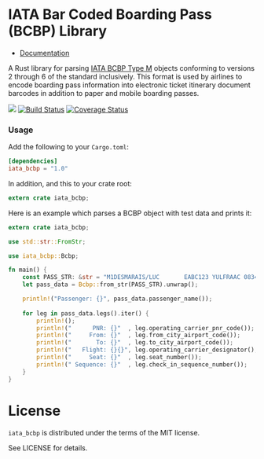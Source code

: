 IATA Bar Coded Boarding Pass (BCBP) Library
===========================================

* [Documentation](https://martinmroz.github.io/iata_bcbp/master/iata_bcbp/)

A Rust library for parsing 
[IATA BCBP Type M](https://www.iata.org/whatwedo/stb/Documents/BCBP-Implementation-Guide-5th-Edition-June-2016.pdf) 
objects conforming to versions 2 through 6 of the standard inclusively. 
This format is used by airlines to encode boarding pass information into electronic ticket itinerary
document barcodes in addition to paper and mobile boarding passes.

[![](http://meritbadge.herokuapp.com/iata_bcbp)](https://crates.io/crates/iata_bcbp)
[![Build Status](https://travis-ci.org/martinmroz/iata_bcbp.svg?branch=master)](https://travis-ci.org/martinmroz/iata_bcbp)
[![Coverage Status](https://coveralls.io/repos/github/martinmroz/iata_bcbp/badge.svg?branch=master)](https://coveralls.io/github/martinmroz/iata_bcbp?branch=master)

### Usage

Add the following to your `Cargo.toml`:

```toml
[dependencies]
iata_bcbp = "1.0"
```

In addition, and this to your crate root:

```rust
extern crate iata_bcbp;
```

Here is an example which parses a BCBP object with test data and prints it:

```rust
extern crate iata_bcbp;

use std::str::FromStr;

use iata_bcbp::Bcbp;

fn main() {
    const PASS_STR: &str = "M1DESMARAIS/LUC       EABC123 YULFRAAC 0834 326J001A0025 100";
    let pass_data = Bcbp::from_str(PASS_STR).unwrap();

    println!("Passenger: {}", pass_data.passenger_name());
    
    for leg in pass_data.legs().iter() {
        println!();
        println!("      PNR: {}"  , leg.operating_carrier_pnr_code());
        println!("     From: {}"  , leg.from_city_airport_code());
        println!("       To: {}"  , leg.to_city_airport_code());
        println!("   Flight: {}{}", leg.operating_carrier_designator(), leg.flight_number());
        println!("     Seat: {}"  , leg.seat_number());
        println!(" Sequence: {}"  , leg.check_in_sequence_number());
    }
}
```

# License

`iata_bcbp` is distributed under the terms of the MIT license.

See LICENSE for details.
